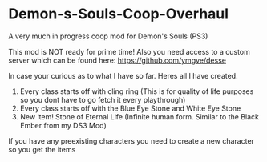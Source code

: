 # Demon-s-Souls-Coop-Overhaul
A very much in progress coop mod for Demon's Souls (PS3)


This mod is NOT ready for prime time! Also you need access to a custom server which can be found here:
https://github.com/ymgve/desse


In case your curious as to what I have so far. Heres all I have created.
1. Every class starts off with cling ring (This is for quality of life purposes so you dont have to go fetch it every playthrough)
2. Every class starts off with the Blue Eye Stone and White Eye Stone
3. New item! Stone of Eternal Life (Infinite human form. Similar to the Black Ember from my DS3 Mod)

If you have any preexisting characters you need to create a new character so you get the items
